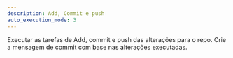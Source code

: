 ```yaml
---
description: Add, Commit e push
auto_execution_mode: 3
---
```


Executar as tarefas de Add, commit e push das alterações para o repo. Crie a mensagem de commit com base nas alterações executadas.